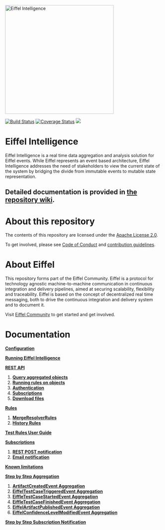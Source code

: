 <!---
   Copyright 2017-2018 Ericsson AB.
   For a full list of individual contributors, please see the commit history.

   Licensed under the Apache License, Version 2.0 (the "License");
   you may not use this file except in compliance with the License.
   You may obtain a copy of the License at

       http://www.apache.org/licenses/LICENSE-2.0

   Unless required by applicable law or agreed to in writing, software
   distributed under the License is distributed on an "AS IS" BASIS,
   WITHOUT WARRANTIES OR CONDITIONS OF ANY KIND, either express or implied.
   See the License for the specific language governing permissions and
   limitations under the License.
--->

<img src="./images/eiffel-intelligence-logo.png" alt="Eiffel Intelligence" width="350"/>

[![Build Status](https://travis-ci.org/eiffel-community/eiffel-intelligence.svg?branch=master)](https://travis-ci.org/eiffel-community/eiffel-intelligence)
[![Coverage Status](https://coveralls.io/repos/github/eiffel-community/eiffel-intelligence/badge.svg?branch=master)](https://coveralls.io/github/eiffel-community/eiffel-intelligence?branch=master)
[![](https://jitpack.io/v/eiffel-community/eiffel-intelligence.svg)](https://jitpack.io/#eiffel-community/eiffel-intelligence)

# Eiffel Intelligence
Eiffel Intelligence is a real time data aggregation and analysis solution for Eiffel events. While Eiffel represents an event based architecture, Eiffel Intelligence addresses the need of stakeholders to view the current state of the system by bridging the divide from immutable events to mutable state representation. 

## Detailed documentation is provided in [the repository wiki](../../wiki).

# About this repository
The contents of this repository are licensed under the [Apache License 2.0](./LICENSE).

To get involved, please see [Code of Conduct](./CODE_OF_CONDUCT.md) and [contribution guidelines](./CONTRIBUTING.md).

# About Eiffel
This repository forms part of the Eiffel Community. Eiffel is a protocol for technology agnostic machine-to-machine communication in continuous integration and delivery pipelines, aimed at securing scalability, flexibility and traceability. Eiffel is based on the concept of decentralized real time messaging, both to drive the continuous integration and delivery system and to document it.

Visit [Eiffel Community](https://eiffel-community.github.io) to get started and get involved.

# Documentation

[**Configuration**](./wiki/Configuration.md)

[**Running Eiffel Intelligence**](./wiki/Running-Eiffel-Intelligence.md)

[**REST API**](./wiki/REST-API.md)

1. [**Query aggregated objects**](./wiki/Query.md)
2. [**Running rules on objects**](./wiki/Running-rules-on-objects.md)
3. [**Authentication**](./wiki/Authentication.md)
4. [**Subscriptions**](./wiki/Subscription-API.md)
5. [**Download files**](./wiki/Download-Files.md)

[**Rules**](./wiki/Rules.md)
1. [**MergeResolverRules**](./wiki/MergeResolverRules.md)
2. [**History Rules**](./wiki/History-rules.md)

[**Test Rules User Guide**](./wiki/TestRulesUserGuide.md)

[**Subscriptions**](./wiki/Subscriptions.md)

1. [**REST POST notification**](./wiki/REST-POST-notification.md)
2. [**Email notification**](./wiki/Email-notification.md)

[**Known limitations**](./wiki/Known-limitations.md)

[**Step by Step Aggregation**](./wiki/Step-by-Step-Aggregation.md)

1. [**ArtifactCreatedEvent Aggregation**](./wiki/ArtifactCreatedEvent-aggregation.md)
2. [**EiffelTestCaseTriggeredEvent Aggregation**](./wiki/EiffelTestCaseTriggeredEvent-Aggregation.md)
3. [**EiffleTestCaseStartedEvent Aggregation**](./wiki/EiffleTestCaseStartedEvent-aggregation.md)
4. [**EiffleTestCaseFinishedEvent Aggregation**](./wiki/EiffleTestCaseFinishedEvent-aggregation.md)
5. [**EiffelArtifactPublishedEvent Aggregation**](./wiki/EiffelArtifactPublishedEvent-Aggregation.md)
6. [**EiffelConfidenceLevelModifiedEvent Aggregation**](./wiki/EiffelConfidenceLevelModifiedEvent-Aggregation.md)

[**Step by Step Subscription Notification**](./wiki/Step-by-Step-Subscription-Notification.md)

